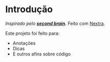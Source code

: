 # Introdução

*Inspirado pelo **[second brain](https://nextra.vercel.app/).*** Feito com [Nextra](https://github.com/shuding/nextra).

Este projeto foi feito para:

- Anotações
- Dicas
- E outros afins sobre código

